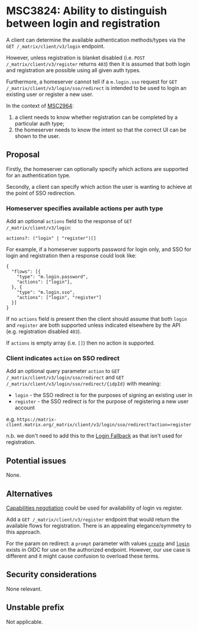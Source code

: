 # MSC3824: Ability to distinguish between login and registration

A client can determine the available authentication methods/types via the `GET /_matrix/client/v3/login` endpoint.

However, unless registration is blanket disabled (i.e. `POST /_matrix/client/v3/register` returns `403`) then it is assumed that both login and registration are possible using all given auth types.

Furthermore, a homeserver cannot tell if a `m.login.sso` request for `GET /_matrix/client/v3/login/sso/redirect` is intended to be used to login an existing user or register a new user.

In the context of [MSC2964](https://github.com/matrix-org/matrix-doc/pull/2964):

1. a client needs to know whether registration can be completed by a particular auth type;
2. the homeserver needs to know the intent so that the correct UI can be shown to the user.

## Proposal

Firstly, the homeserver can optionally specify which actions are supported for an authentication type.

Secondly, a client can specify which action the user is wanting to achieve at the point of SSO redirection.

### Homeserver specifies available actions per auth type

Add an optional `actions` field to the response of `GET /_matrix/client/v3/login`:

`actions?: ("login" | "register")[]`

For example, if a homeserver supports password for login only, and SSO for login and registration then a response could look like:

```
{
  "flows": [{
    "type": "m.login.password",
    "actions": ["login"],
  }, {
    "type": "m.login.sso",
    "actions": ["login", "register"]
  }]
}

```

If no `actions` field is present then the client should assume that both `login` and `register` are both supported unless indicated elsewhere by the API (e.g. registration disabled `403`).

If `actions` is empty array (i.e. `[]`) then no action is supported.

### Client indicates `action` on SSO redirect

Add an optional query parameter `action` to `GET /_matrix/client/v3/login/sso/redirect` and `GET /_matrix/client/v3/login/sso/redirect/{idpId}` with meaning:

- `login` - the SSO redirect is for the purposes of signing an existing user in
- `register` - the SSO redirect is for the purpose of registering a new user account

e.g. `https://matrix-client.matrix.org/_matrix/client/v3/login/sso/redirect?action=register`

n.b. we don't need to add this to the [Login Fallback](https://spec.matrix.org/v1.2/client-server-api/#login-fallback) as that isn't used for registration.

## Potential issues

None.

## Alternatives

[Capabilities negotiation](https://spec.matrix.org/v1.2/client-server-api/#capabilities-negotiation) could be used for availability of login vs register.

Add a `GET /_matrix/client/v3/register` endpoint that would return the available flows for registration. There is an appealing elegance/symmetry to this approach.

For the param on redirect: a `prompt` parameter with values [`create`](https://openid.net/specs/openid-connect-prompt-create-1_0.html#rfc.section.4) and [`login`](https://openid.net/specs/openid-connect-core-1_0.html#AuthRequest) exists in OIDC for use on the authorized endpoint. However, our use case is different and it might cause confusion to overload these terms.

## Security considerations

None relevant.

## Unstable prefix

Not applicable.

